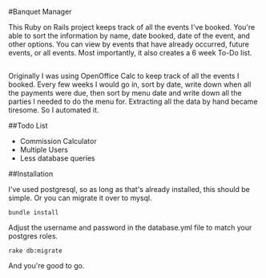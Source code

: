 #Banquet Manager

This Ruby on Rails project keeps track of all the events I've booked. You're able to sort the information by name, date booked, date of the event, and other options. You can view by events that have already occurred, future events, or all events. Most importantly, it also creates a 6 week To-Do list.

##
Originally I was using OpenOffice Calc to keep track of all the events I booked. Every few weeks I would go in, sort by date, write down when all the payments were due, then sort by menu date and write down all the parties I needed to do the menu for. Extracting all the data by hand became tiresome. So I automated it.

##Todo List
* Commission Calculator
* Multiple Users
* Less database queries

##Installation

I've used postgresql, so as long as that's already installed, this should be simple. Or you can migrate it over to mysql.

```
bundle install
```

Adjust the username and password in the database.yml file to match your postgres roles.

```
rake db:migrate
```

And you're good to go.
